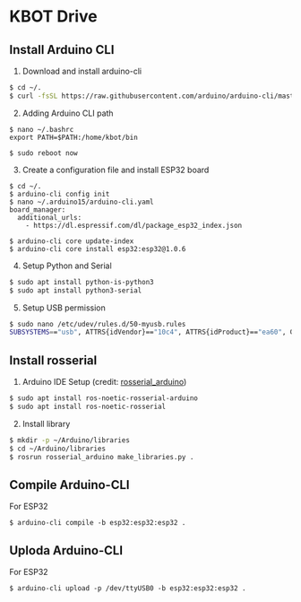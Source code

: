 # KBOT Drive
## Install Arduino CLI
1. Download and install arduino-cli
```sh
$ cd ~/.
$ curl -fsSL https://raw.githubusercontent.com/arduino/arduino-cli/master/install.sh | sh
```
2. Adding Arduino CLI path
```
$ nano ~/.bashrc
export PATH=$PATH:/home/kbot/bin

$ sudo reboot now
```
3. Create a configuration file and install ESP32 board
```
$ cd ~/.
$ arduino-cli config init
$ nano ~/.arduino15/arduino-cli.yaml
board_manager:
  additional_urls:
    - https://dl.espressif.com/dl/package_esp32_index.json

$ arduino-cli core update-index
$ arduino-cli core install esp32:esp32@1.0.6
```
4. Setup Python and Serial
```sh
$ sudo apt install python-is-python3
$ sudo apt install python3-serial
```
5. Setup USB permission
```sh
$ sudo nano /etc/udev/rules.d/50-myusb.rules
SUBSYSTEMS=="usb", ATTRS{idVendor}=="10c4", ATTRS{idProduct}=="ea60", GROUP="users", MODE="0777"
```

## Install rosserial
1. Arduino IDE Setup (credit: [rosserial_arduino](http://wiki.ros.org/rosserial_arduino/Tutorials/Arduino%20IDE%20Setup))
```sh
$ sudo apt install ros-noetic-rosserial-arduino
$ sudo apt install ros-noetic-rosserial
```
2. Install library
```sh
$ mkdir -p ~/Arduino/libraries
$ cd ~/Arduino/libraries
$ rosrun rosserial_arduino make_libraries.py .
```

## Compile Arduino-CLI
For ESP32
```
$ arduino-cli compile -b esp32:esp32:esp32 .
```
## Uploda Arduino-CLI
For ESP32
```
$ arduino-cli upload -p /dev/ttyUSB0 -b esp32:esp32:esp32 .
```
